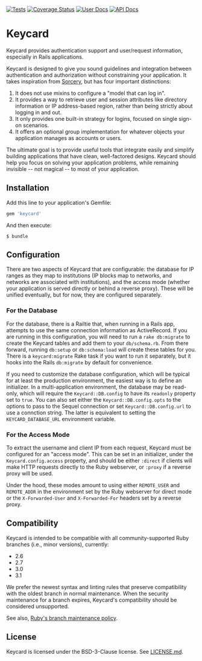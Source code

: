 [![Tests](https://github.com/mlibrary/keycard/actions/workflows/test.yml/badge.svg)](https://github.com/mlibrary/keycard/actions/workflows/test.yml)
[![Coverage Status](https://coveralls.io/repos/github/mlibrary/keycard/badge.svg?branch=master)](https://coveralls.io/github/mlibrary/keycard?branch=master)
[![User Docs](https://img.shields.io/badge/user_docs-readthedocs-blue.svg)](https://keycard.readthedocs.io/en/latest)
[![API Docs](https://img.shields.io/badge/API_docs-rubydoc.info-blue.svg)](https://www.rubydoc.info/gems/keycard)

# Keycard

Keycard provides authentication support and user/request information, especially
in Rails applications.

Keycard is designed to give you sound guidelines and integration between
authentication and authorization without constraining your application. It
takes inspiration from [Sorcery](https://github.com/Sorcery/sorcery), but has
four important distinctions:

1. It does not use mixins to configure a "model that can log in".
2. It provides a way to retrieve user and session attributes like directory
   information or IP address-based region, rather than being strictly about
   logging in and out.
3. It only provides one built-in strategy for logins, focused on single sign-on
   scenarios.
4. It offers an optional group implementation for whatever objects your
   application manages as accounts or users.

The ultimate goal is to provide useful tools that integrate easily and simplify
building applications that have clean, well-factored designs. Keycard should
help you focus on solving your application problems, while remaining invisible
-- not magical -- to most of your application.

## Installation

Add this line to your application's Gemfile:

```ruby
gem 'keycard'
```

And then execute:

    $ bundle

## Configuration

There are two aspects of Keycard that are configurable: the database for IP
ranges as they map to institutions (IP blocks map to networks, and networks are
associated with institutions), and the access mode (whether your application is
served directly or behind a reverse proxy). These will be unified eventually,
but for now, they are configured separately.

### For the Database

For the database, there is a Railtie that, when running in a Rails app,
attempts to use the same connection information as ActiveRecord. If you are
running in this configuration, you will need to run a `rake db:migrate` to
create the Keycard tables and add them to your `db/schema.rb`. From there forward,
running `db:setup` or `db:schema:load` will create these tables for you. There is
a `keycard:migrate` Rake task if you want to run it separately, but it hooks into
the Rails `db:migrate` by default for convenience.

If you need to customize the database configuration, which will be typical for
at least the production environment, the easiest way is to define an
initializer. In a multi-application environment, the database may be read-only,
which will require the `Keycard::DB.config` to have its `readonly` property set
to `true`. You can also set either the `Keycard::DB.config.opts` to the options
to pass to the Sequel connection or set `Keycard::DB.config.url` to use a
connction string. The latter is equivalent to setting the `KEYCARD_DATABASE_URL`
environment variable.

### For the Access Mode

To extract the username and client IP from each request, Keycard must be
configured for an "access mode". This can be set in an initializer, under the
`Keycard.config.access` property, and should be either `:direct` if clients
will make HTTP requests directly to the Ruby webserver, or `:proxy` if a
reverse proxy will be used.

Under the hood, these modes amount to using either `REMOTE_USER` and
`REMOTE_ADDR` in the environment set by the Ruby webserver for direct mode or
the `X-Forwarded-User` and `X-Forwarded-For` headers set by a reverse proxy.

## Compatibility

Keycard is intended to be compatible with all community-supported Ruby branches (i.e., minor versions), currently:

 - 2.6
 - 2.7
 - 3.0
 - 3.1

We prefer the newest syntax and linting rules that preserve compatibility with the oldest branch in normal maintenance.
When the security maintenance for a branch expires, Keycard's compatibility should be considered unsupported.

See also, [Ruby's branch maintenance policy](https://www.ruby-lang.org/en/downloads/branches/).

## License

Keycard is licensed under the BSD-3-Clause license. See [LICENSE.md](LICENSE.md).
